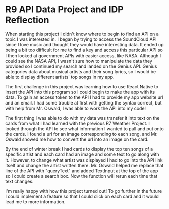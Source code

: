 # R9 API Data Project and IDP Reflection

When starting this project I didn't know where to begin to find an API on a topic I was interested in. I began by trying to access the SoundCloud API since I love music and thought they would have interesting data. It ended up being a bit too difficult for me to find a key and access this particular API so I then looked at government APIs with easier access, like NASA. Although I could see the NASA API, I wasn't sure how to manipulate the data they provided so I continued my search and landed on the Genius API. Genius categories data about musical artists and their song lyrics, so I would be able to display different artists' top songs in my app.

The first challenge in this project was learning how to use React Native to insert the API into this program so I could begin to make the app with its data. To gain an access token to the API I had to provide my app website url and an email. I had some trouble at first with getting the syntax correct, but with help from Mr. Oswald, I was able to work the API into my code!

The first thing I was able to do with my data was transfer it into text on the cards from what I had learned with the previous R7 Weather Project. I looked through the API to see what information I wanted to pull and put onto the cards. I found a url for an image corresponding to each song, and Mr. Oswald showed me how to convert the url into an image on the card. 

By the end of winter break I had cards to display the top ten songs of a specific artist and each card had an image and some text to go along with it. However, to change what artist was displayed I had to go into the API link itself and change the artist written there. Mr. Oswald helped me replace that line of the API with "queryText" and added TextInput at the top of the app so I could create a search box. Now the function will rerun each time that text changes.

I'm really happy with how this project turned out! To go further in the future I could implement a feature so that I could click on each card and it would lead me to more information.


